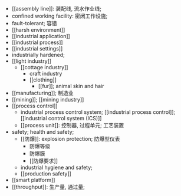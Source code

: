 - [[assembly line]]: 装配线, 流水作业线;
- confined working facility: 密闭工作设施;
- fault-tolerant; 容错
- [[harsh environment]]
- [[industrial application]]
- [[industrial process]]
- [[industrial settings]]
- industrially hardened; 
- [[light industry]]
    - [[cottage industry]]
        - craft industry
        - [[clothing]]
            - [[fur]]; animal skin and hair
- [[manufacturing]]; 制造业
- [[mining]]; [[mining industry]]
- [[process control]]
    - industrial process control system; [[industrial process control]]; [[industrial control system (ICS)]]
    - [[process unit]]: 控制器, 过程单元; 工艺装置
- safety; health and safety;
    - [[防爆]]: explosion protection; 防爆型仪表
        - 防爆等级
        - 防爆膜
        - [[防爆要求]]
    - industrial hygiene and safety;
    - [[production safety]]
- [[smart platform]]
- [[throughput]]: 生产量, 通过量;
